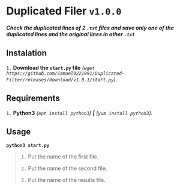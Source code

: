 # Duplicated Filer `v1.0.0`
***Check the duplicated lines of 2 `.txt` files and save only one of the duplicated lines and the original lines in other `.txt`***

## Instalation
`1.` **Download the `start.py` file** *(`wget https://github.com/Samuel9221991/Duplicated-Filter/releases/download/v1.0.1/start.py`).*

## Requirements
`1.` **Python3** *(`apt install python3`)* ***|*** *(`yum install python3`).*

## Usage
**`python3 start.py`**
> `1.` Put the name of the first file.
> 
> `2.` Put the name of the second file.
> 
> `3.` Put the name of the results file.
